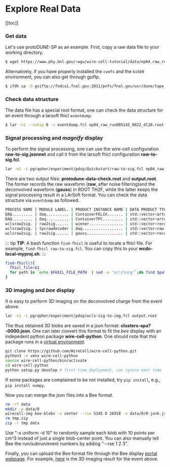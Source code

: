 # Explore Real Data

[[toc]]

### Get data
Let's use protoDUNE-SP as an example. First, copy a raw data file to your working directory.
```bash
$ wget https://www.phy.bnl.gov/~wgu/wire-cell-tutorial/data/np04_raw_run005145_0022_dl10.root
```
Alternatively, if you have properly installed the `cvmfs` and the `kx509` environment, you can also get through gsiftp.
```bash
$ ifdh cp -D gsiftp://fndca1.fnal.gov:2811/pnfs/fnal.gov/usr/dune/tape_backed/dunepro/protodune/np04/beam/detector/None/raw/06/61/29/25/np04_raw_run005145_0022_dl10.root .
```

### Check data structure
The data file has a special root format, one can check the data structure for an event through a larsoft fhicl `eventdump`.
```bash
$ lar -n1 --nskip 0 -c eventdump.fcl np04_raw_run005145_0022_dl10.root
```

### Signal processing and *magnify* display
To perform the signal processing, one can use the wire-cell configuration **raw-to-sig.jsonnet** and call it from the larsoft fhicl configuration **raw-to-sig.fcl**.
```bash
lar -n1 -c pgrapher/experiment/pdsp/Quickstart/raw-to-sig.fcl np04_raw_run005145_0022_dl10.root
```

There are two output files: **protodune-data-check.root** and **output.root**. The former records the raw waveform (**raw**, after noise filtering)and the deconvolved waveform (**gauss**) in ROOT TH2F, while the latter keeps the signal processing result in a LArSoft format. You can check the data structure via `eventdump` as followed.

```bash
PROCESS NAME | MODULE LABEL. | PRODUCT INSTANCE NAME | DATA PRODUCT TYPE............ | .SIZE
DAQ......... | daq.......... | ContainerFELIX....... | std::vector<artdaq::Fragment> | ....?
DAQ......... | daq.......... | ContainerTPC......... | std::vector<artdaq::Fragment> | ....?
wclsraw2sig. | raw2sig...... | wiener............... | std::vector<recob::Wire>..... | 15360
wclsraw2sig. | tpcrawdecoder | daq.................. | std::vector<raw::RawDigit>... | ....?
wclsraw2sig. | raw2sig...... | gauss................ | std::vector<recob::Wire>..... | 15360
```

::: tip
**TIP**: A bash function `find-fhicl` is useful to locate a fhicl file. For example, `find-fhicl raw-to-sig.fcl`. You can copy this to your **wcdo-local-myproj.sh**.
:::
```bash
find-fhicl(){
  fhicl_file=$1
  for path in `echo $FHICL_FILE_PATH  | sed -e 's/:/\n/g'`;do find $path -name "$fhicl_file"  2>/dev/null;done
}
```

### 3D imaging and *bee* display
It is easy to perform 3D imaging on the deconvolved charge from the event above.

```bash
lar -n1 -c pgrapher/experiment/pdsp/wcls-sig-to-img.fcl output.root
```
The thus obtained 3D blobs are saved in a json format: **clusters-apa?-0000.json**. One can later convert this format to fit the *bee* display with an indepedent python package **wire-cell-python**. One should note that this package runs in a [virtual environment](https://docs.python.org/3/library/venv.html).
```bash
git clone https://github.com/WireCell/wire-cell-python.git
python3 -m venv wire-cell-python
source wire-cell-python/bin/activate
cd wire-cell-python
python setup.py develop # first time deployment, can ignore next time
```
If some packages are complained to be not installed, try `pip install`, e.g., `pip install numpy`.

Now you can merge the json files into a Bee format.

```bash
rm -rf data
mkdir -p data/0
wirecell-img bee-blobs -s center --rse 5145 0 26918 -o data/0/0-junk.json clusters-apa?-0000.json
rm tmp.zip
zip -r tmp data
```
Use "-s uniform -d 10" to randomly sample each blob with 10 points per cm^3 instead of just a single blob-center point.  You can also manually tell Bee the run/subrun/event numbers by adding "--rse 1 2 3".

Finally, you can upload the Bee format file through the Bee display [portal webpage](https://www.phy.bnl.gov/twister/bee). For example, [here](https://www.phy.bnl.gov/twister/bee/set/f3ee077a-756d-4aa8-bb29-cb5bdfb4cedf/event/0/) is the 3D imaging result for the event above.

<!--
For a comparison, this is the reconstruction from pandora
https://www.phy.bnl.gov/twister/bee/set/protodune-gallery/event/0/
-->


<!-- ## how to write some new code in dfp (for example:  print out detector geometry)?
## how to simulate a simple track?
## how to simulate a real event with input from g4? -->
